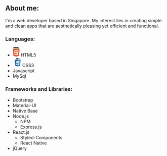 ## About me:

I'm a web developer based in Singapore. My interest lies in creating simple and clean apps that are aesthetically pleasing yet efficient and functional.

### Languages:

- <img src="images/html5.svg" height="30" > HTML5 
- <img src="images/css3.svg" height="30">CSS3 
- Javascript
- MySql

### Frameworks and Libraries:

- Bootstrap
- Material-UI
- Native Base
- Node.js
  - NPM
  - Express.js
- React.js
  - Styled-Components
  - React Native
- jQuery
